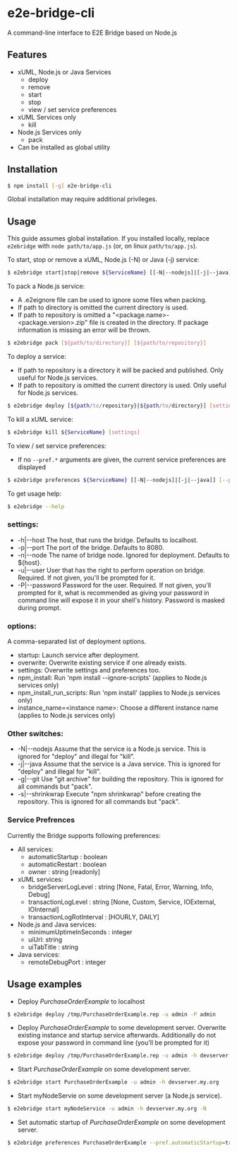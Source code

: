 # e2e-bridge-cli

A command-line interface to E2E Bridge based on Node.js

## Features

* xUML, Node.js or Java Services
    * deploy
    * remove
    * start
    * stop
    * view / set service preferences
* xUML Services only
    * kill
* Node.js Services only
    * pack
* Can be installed as global utility

## Installation
``` bash
$ npm install [-g] e2e-bridge-cli
```
Global installation may require additional privileges.

## Usage
This guide assumes global installation. If you installed locally, replace ``` e2ebridge ``` with ``` node path/to/app.js ``` (or, on linux ``` path/to/app.js ```).

To start, stop or remove a xUML, Node.js (-N) or Java (-j) service:
``` bash
$ e2ebridge start|stop|remove ${ServiceName} [[-N|--nodejs]|[-j|--java]] [settings]
```

To pack a Node.js service:
- A .e2eignore file can be used to ignore some files when packing.
- If path to directory is omitted the current directory is used.
- If path to repository is omitted a "<package.name>-<package.version>.zip" file is created in the directory. If package information is missing an error will be thrown.
``` bash
$ e2ebridge pack [${path/to/directory}] [${path/to/repository}]
```

To deploy a service:
- If path to repository is a directory it will be packed and published. Only useful for Node.js services.
- If path to repository is omitted the current directory is used. Only useful for Node.js services.
``` bash
$ e2ebridge deploy [${path/to/repository}|${path/to/directory}] [settings] [-o options]
```

To kill a xUML service:
``` bash
$ e2ebridge kill ${ServiceName} [settings]
```

To view / set service preferences:
- If no ```--pref.*``` arguments are given, the current service preferences are displayed
``` bash
$ e2ebridge preferences ${ServiceName} [[-N|--nodejs]|[-j|--java]] [--pref.${PreferenceName}=${PreferenceValue}]... [settings]
```

To get usage help:  
``` bash
$ e2ebridge --help
```

### settings:
* -h|--host <FQDN bridge host> The host, that runs the bridge. Defaults to localhost.
* -p|--port <bridge port> The port of the bridge. Defaults to 8080.
* -n|--node <node name> The name of bridge node. Ignored for deployment. Defaults to ${host}.
* -u|--user <bridge user> User that has the right to perform operation on bridge.
		Required. If not given, you'll be prompted for it.
* -P|--password <password for bridge user> Password for the user.
Required. If not given, you'll prompted for it, what is recommended as giving your password
in command line will expose it in your shell's history. Password is masked during prompt.

### options:
A comma-separated list of deployment options.

* startup: Launch service after deployment.
* overwrite: Overwrite existing service if one already exists.
* settings: Overwrite settings and preferences too.
* npm_install: Run 'npm install --ignore-scripts' (applies to Node.js services only)
* npm_install_run_scripts: Run 'npm install' (applies to Node.js services only)
* instance_name=\<instance name\>: Choose a different instance name  (applies to Node.js services only)

### Other switches:
* -N|--nodejs Assume that the service is a Node.js service. This is ignored for "deploy" and illegal for "kill".
* -j|--java Assume that the service is a Java service. This is ignored for "deploy" and illegal for "kill".
* -g|--git Use "git archive" for building the repository. This is ignored for all commands but "pack".
* -s|--shrinkwrap Execute "npm shrinkwrap" before creating the repository. This is ignored for all commands but "pack".

### Service Prefrences
Currently the Bridge supports following preferences:
- All services:
  * automaticStartup : boolean
  * automaticRestart : boolean
  * owner : string \[readonly\]
- xUML services:
  * bridgeServerLogLevel : string \[None, Fatal, Error, Warning, Info, Debug\]
  * transactionLogLevel  : string \[None, Custom, Service, IOExternal, IOInternal\]
  * transactionLogRotInterval : \[HOURLY, DAILY\]
- Node.js and Java services:
  * minimumUptimeInSeconds : integer
  * uiUrl: string
  * uiTabTitle : string
- Java services:
  * remoteDebugPort : integer


## Usage examples
* Deploy *PurchaseOrderExample* to localhost  
``` bash
$ e2ebridge deploy /tmp/PurchaseOrderExample.rep -u admin -P admin
```

* Deploy *PurchaseOrderExample* to some development server. Overwrite existing instance and startup service afterwards. Additionally do not expose your password in command line (you'll be prompted for it)  
``` bash
$ e2ebridge deploy /tmp/PurchaseOrderExample.rep -u admin -h devserver.my.org -o startup,overwrite
```

* Start *PurchaseOrderExample* on some development server.   
``` bash
$ e2ebridge start PurchaseOrderExample -u admin -h devserver.my.org
```

* Start myNodeServie on some development server (a Node.js service).   
``` bash
$ e2ebridge start myNodeService -u admin -h devserver.my.org -N
```

* Set automatic startup of *PurchaseOrderExample* on some development server.
``` bash
$ e2ebridge preferences PurchaseOrderExample --pref.automaticStartup=true -u admin -h devserver.my.org
```
